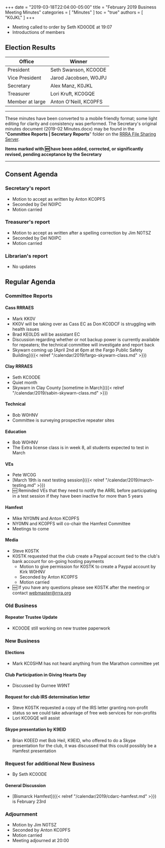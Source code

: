 +++
date = "2019-03-18T22:04:00-05:00"
title = "February 2019 Business Meeting Minutes"
categories = [ "Minutes" ]
toc = "true"
authors = [ "K0JKL" ]
+++
* Meeting called to order by Seth KD0ODE at 19:07
* Introductions of members

## Election Results

| Office | Winner  |
| ------ | ------- |
| President | Seth Swanson, KC0ODE |
| Vice President | Jarod Jacobsen, W0JPJ |
| Secretary | Alex Manz, K0JKL |
| Treasurer | Lori Kruft, KC0GQE |
| Member at large | Anton O'Neill, KC0PFS |

<!--more-->

---

These minutes have been converted to a mobile friendly format; some light
editing for clarity and consistency was performed. The Secretary's original
minutes document (2019-02 Minutes.docx) may be found in the
"**Committee Reports | Secretary Reports**" folder on the
[RRRA File Sharing Server](https://cloud.rrra.org/). 

**Items marked with :new: have been added, corrected, or significantly
revised, pending acceptance by the Secretary**

---

## Consent Agenda 

### Secretary's report
* Motion to accept as written by Anton KC0PFS
* Seconded by Del N0IPC
* Motion carried

### Treasurer's report
* Motion to accept as written after a spelling correction by Jim N0TSZ
* Seconded by Del N0IPC
* Motion carried

### Librarian's report
* No updates

## Regular Agenda

### Committee Reports 

#### Cass RRRAES
* Mark KK0V
*  KK0V will be taking over as Cass EC as Don KC0DCF is struggling with health issues
* Brad KE0LDS will be assistant EC
* Discussion regarding whether or not backup power is currently available for repeaters; the technical committee will investigate and report back
* Skywarn coming up [April 2nd at 6pm at the Fargo Public Safety Building]({{< relref "/calendar/2019/fargo-skywarn-class.md" >}})

#### Clay RRRAES
* Seth KC0ODE
* Quiet month
* Skywarn in Clay County [sometime in March]({{< relref "/calendar/2019/sabin-skywarn-class.md" >}})

#### Technical
* Bob W0HNV
* Committee is surveying prospective repeater sites

#### Education
* Bob W0HNV
* The Extra license class is in week 8, all students expected to test in March

#### VEs
* Pete WC0G
* [March 19th is next testing session]({{< relref "/calendar/2019/march-testing.md" >}})
* :new: Reminded VEs that they need to notify the ARRL before participating in a test session if they have been inactive for more than 5 years 

#### Hamfest
* Mike NY0MN and Anton KC0PFS
* NY0MN and KC0PFS will co-chair the Hamfest Committee
* Meetings to come

#### Media
* Steve K0STK
* K0STK requested that the club create a Paypal account tied to the club's bank account for on-going hosting payments
    * Motion to  give permission for K0STK to create a Paypal account by Kirk W0HNV
    * Seconded by Anton KC0PFS
    * Motion carried
* :new: If you have any questions please see K0STK after the meeting or contact webmaster@rrra.org

### Old Business

#### Repeater Trustee Update
* KC0ODE still working on new trustee paperwork

### New Business

#### Elections
* Mark KC0SHM has not heard anything from the Marathon committee yet

#### Club Participation in Giving Hearts Day
* Discussed by Gurnee W9NT

#### Request for club IRS determination letter
* Steve K0STK requested a copy of the IRS letter granting non-profit status so we could take advantage of free web services for non-profits
* Lori KC0GQE will assist

#### Skype presentation by K9EID
* Brian K0EED met Bob Heil, K9EID, who offered to do a Skype presentation for the club, it was discussed that this could possibly be a Hamfest presentation

### Request for additional New Business
* By Seth KC0ODE

#### General Discussion
* [Bismarck Hamfest]({{< relref "/calendar/2019/cdarc-hamfest.md" >}}) is February 23rd

### Adjournment
* Motion by Jim N0TSZ
* Seconded by Anton KC0PFS
* Motion carried
* Meeting adjourned at 20:00
